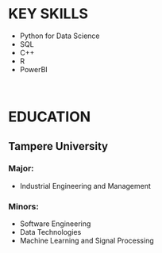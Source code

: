 # KEY SKILLS
* Python for Data Science
* SQL
* C++
* R
* PowerBI

<br/>

# EDUCATION
## Tampere University
### Major: 
* Industrial Engineering and Management

### Minors:
* Software Engineering
* Data Technologies
* Machine Learning and Signal Processing
